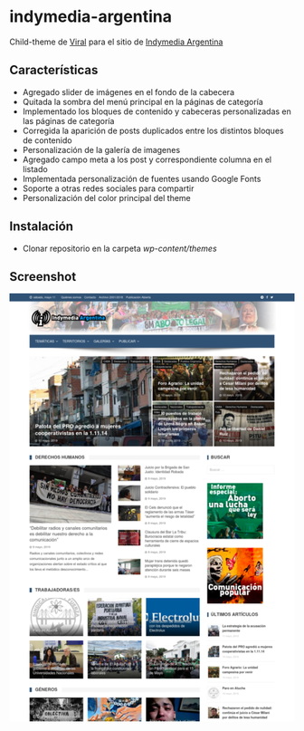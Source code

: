 # indymedia-argentina
Child-theme de [Viral](https://es-ar.wordpress.org/themes/viral/) para el sitio de [Indymedia Argentina](http://argentina.indymedia.org/)

## Características
* Agregado slider de imágenes en el fondo de la cabecera
* Quitada la sombra del menú principal en la páginas de categoría
* Implementado los bloques de contenido y cabeceras personalizadas en las páginas de categoría
* Corregida la aparición de posts duplicados entre los distintos bloques de contenido
* Personalización de la galería de imagenes
* Agregado campo meta a los post y correspondiente columna en el listado
* Implementada personalización de fuentes usando Google Fonts
* Soporte a otras redes sociales para compartir
* Personalización del color principal del theme

## Instalación
* Clonar repositorio en la carpeta *wp-content/themes*

## Screenshot
![Indymedia Argentina](/src/images/screenshot.png)
